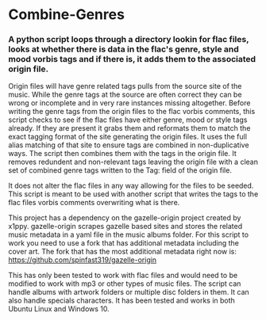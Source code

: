 # Combine-Genres
### A python script loops through a directory lookin for flac files, looks at whether there is data in the flac's genre, style and mood vorbis tags and if there is, it adds them to the associated origin file.

Origin files will have genre related tags pulls from the source site of the music.  While the genre tags at the source are often correct they can be wrong or incomplete and in very rare instances missing altogether.  Before writing the genre tags from the origin files to the flac vorbis comments, this script checks to see if the flac files have either genre, mood or style tags already.  If they are present it grabs them and reformats them to match the exact tagging format of the site generating the origin files. It uses the full alias matching of that site to ensure tags are combined in non-duplicative ways. The script then combines them with the tags in the origin file. It removes redundent and non-relevant tags leaving the origin file with a clean set of combined genre tags written to the Tag: field of the origin file.  

It does not alter the flac files in any way allowing for the files to be seeded. This script is meant to be used with another script that writes the tags to the flac files vorbis comments overwriting what is there. 

This project has a dependency on the gazelle-origin project created by x1ppy. gazelle-origin scrapes gazelle based sites and stores the related music metadata in a yaml file in the music albums folder. For this script to work you need to use a fork that has additional metadata including the cover art. The fork that has the most additional metadata right now is: https://github.com/spinfast319/gazelle-origin

This has only been tested to work with flac files and would need to be modified to work with mp3 or other types of music files. The script can handle albums with artwork folders or multiple disc folders in them. It can also handle specials characters. It has been tested and works in both Ubuntu Linux and Windows 10.
